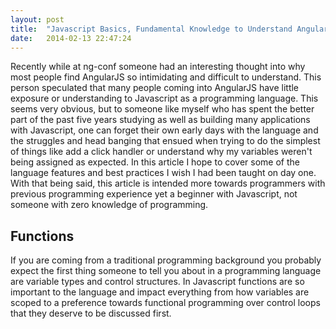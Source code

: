 ```yaml
---
layout: post
title:  "Javascript Basics, Fundamental Knowledge to Understand AngularJS"
date:   2014-02-13 22:47:24
---
```


Recently while at ng-conf someone had an interesting thought into why most people find AngularJS so intimidating and difficult to understand. This person speculated that many people coming into AngularJS have little exposure or understanding to Javascript as a programming language. This seems very obvious, but to someone like myself who has spent the better part of the past five years studying as well as building many applications with Javascript, one can forget their own early days with the language and the struggles and head banging that ensued when trying to do the simplest of things like add a click handler or understand why my variables weren't being assigned as expected. In this article I hope to cover some of the language features and best practices I wish I had been taught on day one. With that being said, this article is intended more towards programmers with previous programming experience yet a beginner with Javascript, not someone with zero knowledge of programming.


## Functions

If you are coming from a traditional programming background you probably expect the first thing someone to tell you about in a programming language are variable types and control structures. In Javascript functions are so important to the language and impact everything from how variables are scoped to a preference towards functional programming over control loops that they deserve to be discussed first.


